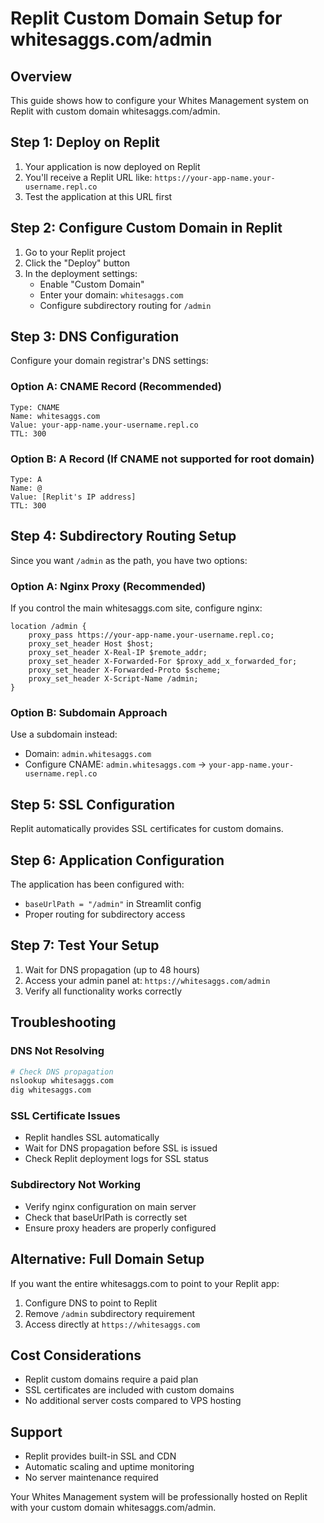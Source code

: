 # Replit Custom Domain Setup for whitesaggs.com/admin

## Overview
This guide shows how to configure your Whites Management system on Replit with custom domain whitesaggs.com/admin.

## Step 1: Deploy on Replit
1. Your application is now deployed on Replit
2. You'll receive a Replit URL like: `https://your-app-name.your-username.repl.co`
3. Test the application at this URL first

## Step 2: Configure Custom Domain in Replit
1. Go to your Replit project
2. Click the "Deploy" button
3. In the deployment settings:
   - Enable "Custom Domain"
   - Enter your domain: `whitesaggs.com`
   - Configure subdirectory routing for `/admin`

## Step 3: DNS Configuration
Configure your domain registrar's DNS settings:

### Option A: CNAME Record (Recommended)
```
Type: CNAME
Name: whitesaggs.com
Value: your-app-name.your-username.repl.co
TTL: 300
```

### Option B: A Record (If CNAME not supported for root domain)
```
Type: A
Name: @
Value: [Replit's IP address]
TTL: 300
```

## Step 4: Subdirectory Routing Setup
Since you want `/admin` as the path, you have two options:

### Option A: Nginx Proxy (Recommended)
If you control the main whitesaggs.com site, configure nginx:

```nginx
location /admin {
    proxy_pass https://your-app-name.your-username.repl.co;
    proxy_set_header Host $host;
    proxy_set_header X-Real-IP $remote_addr;
    proxy_set_header X-Forwarded-For $proxy_add_x_forwarded_for;
    proxy_set_header X-Forwarded-Proto $scheme;
    proxy_set_header X-Script-Name /admin;
}
```

### Option B: Subdomain Approach
Use a subdomain instead:
- Domain: `admin.whitesaggs.com`
- Configure CNAME: `admin.whitesaggs.com` → `your-app-name.your-username.repl.co`

## Step 5: SSL Configuration
Replit automatically provides SSL certificates for custom domains.

## Step 6: Application Configuration
The application has been configured with:
- `baseUrlPath = "/admin"` in Streamlit config
- Proper routing for subdirectory access

## Step 7: Test Your Setup
1. Wait for DNS propagation (up to 48 hours)
2. Access your admin panel at: `https://whitesaggs.com/admin`
3. Verify all functionality works correctly

## Troubleshooting

### DNS Not Resolving
```bash
# Check DNS propagation
nslookup whitesaggs.com
dig whitesaggs.com
```

### SSL Certificate Issues
- Replit handles SSL automatically
- Wait for DNS propagation before SSL is issued
- Check Replit deployment logs for SSL status

### Subdirectory Not Working
- Verify nginx configuration on main server
- Check that baseUrlPath is correctly set
- Ensure proxy headers are properly configured

## Alternative: Full Domain Setup
If you want the entire whitesaggs.com to point to your Replit app:

1. Configure DNS to point to Replit
2. Remove `/admin` subdirectory requirement
3. Access directly at `https://whitesaggs.com`

## Cost Considerations
- Replit custom domains require a paid plan
- SSL certificates are included with custom domains
- No additional server costs compared to VPS hosting

## Support
- Replit provides built-in SSL and CDN
- Automatic scaling and uptime monitoring
- No server maintenance required

Your Whites Management system will be professionally hosted on Replit with your custom domain whitesaggs.com/admin.